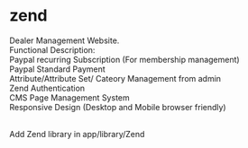 # zend
Dealer Management Website.
<br />Functional Description:
<br />Paypal recurring Subscription (For membership management)
<br /> Paypal Standard Payment
<br />Attribute/Attribute Set/ Cateory Management from admin
<br /> Zend Authentication
<br /> CMS Page Management System
<br /> Responsive Design (Desktop and Mobile browser friendly)

<br /> Add Zend library in app/library/Zend
